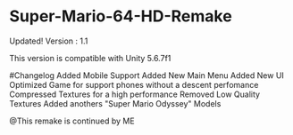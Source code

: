 # Super-Mario-64-HD-Remake
Updated!
Version : 1.1

This version is compatible with Unity 5.6.7f1

#Changelog
Added Mobile Support
Added New Main Menu
Added New UI
Optimized Game for support phones without a descent perfomance
Compressed Textures for a high performance
Removed Low Quality Textures
Added anothers "Super Mario Odyssey" Models

@This remake is continued by ME
